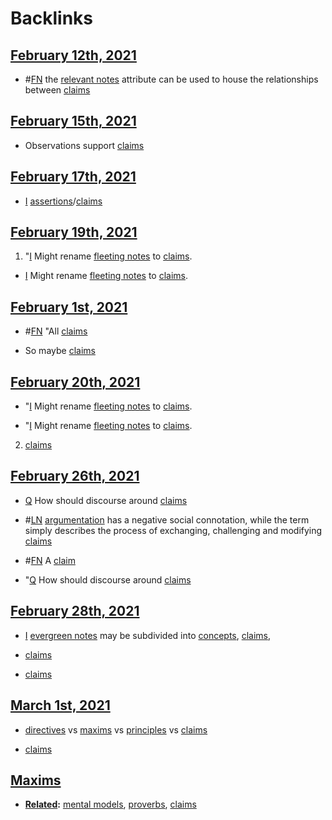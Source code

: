 
# Backlinks
## [February 12th, 2021](<February 12th, 2021.md>)
- #[FN](<FN.md>) the [relevant notes](<relevant notes.md>) attribute can be used to house the relationships between [claims](<claims.md>)

## [February 15th, 2021](<February 15th, 2021.md>)
- Observations support [claims](<claims.md>)

## [February 17th, 2021](<February 17th, 2021.md>)
- [I](<I.md>) [assertions](<assertions.md>)/[claims](<claims.md>)

## [February 19th, 2021](<February 19th, 2021.md>)
1. "[I](<I.md>) Might rename [fleeting notes](<fleeting notes.md>) to [claims](<claims.md>).

- [I](<I.md>) Might rename [fleeting notes](<fleeting notes.md>) to [claims](<claims.md>).

## [February 1st, 2021](<February 1st, 2021.md>)
- #[FN](<FN.md>) "All [claims](<claims.md>)

- So maybe [claims](<claims.md>)

## [February 20th, 2021](<February 20th, 2021.md>)
- "[I](<I.md>) Might rename [fleeting notes](<fleeting notes.md>) to [claims](<claims.md>).

- "[I](<I.md>) Might rename [fleeting notes](<fleeting notes.md>) to [claims](<claims.md>).

2. [claims](<claims.md>)

## [February 26th, 2021](<February 26th, 2021.md>)
- [Q](<Q.md>) How should discourse around [claims](<claims.md>)

- #[LN](<LN.md>) [argumentation](<argumentation.md>) has a negative social connotation, while the term simply describes the process of exchanging, challenging and modifying [claims](<claims.md>)

- #[FN](<FN.md>) A [claim]([claims](<claims.md>))

- "[Q](<Q.md>) How should discourse around [claims](<claims.md>)

## [February 28th, 2021](<February 28th, 2021.md>)
- [I](<I.md>) [evergreen notes](<evergreen notes.md>) may be subdivided into [concepts](<concepts.md>), [claims](<claims.md>),

- [claims](<claims.md>)

- [claims](<claims.md>)

## [March 1st, 2021](<March 1st, 2021.md>)
- [directives](<directives.md>) vs [maxims](<maxims.md>) vs [principles](<principles.md>) vs [claims](<claims.md>)

- [claims](<claims.md>)

## [Maxims](<Maxims.md>)
- **[Related](<Related.md>):** [mental models](<mental models.md>), [proverbs](<proverbs.md>), [claims](<claims.md>)

